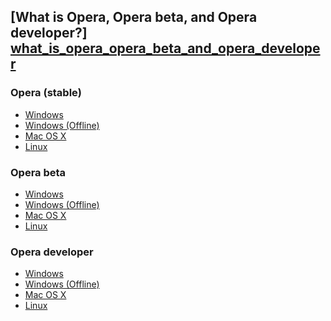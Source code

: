 ## [What is Opera, Opera beta, and Opera developer?] [what_is_opera_opera_beta_and_opera_developer] ##

### Opera (stable) ###

* [Windows][opera_stable_windows]
* [Windows (Offline)][opera_stable_windows_offline]
* [Mac OS X][opera_stable_osx]
* [Linux][opera_stable_linux]

### Opera beta ###

* [Windows][opera_beta_windows]
* [Windows (Offline)][opera_beta_windows_offline]
* [Mac OS X][opera_beta_osx]
* [Linux][opera_beta_linux]

### Opera developer ###
* [Windows][opera_developer_windows]
* [Windows (Offline)][opera_developer_windows_offline]
* [Mac OS X][opera_developer_osx]
* [Linux][opera_developer_linux]

[what_is_opera_opera_beta_and_opera_developer]: http://blogs.opera.com/desktop/streams/ "What is Opera, Opera beta, and Opera developer?"

[opera_stable_windows]: http://net.geo.opera.com/opera/stable "Opera Stable for Windows"
[opera_stable_windows_offline]: http://www.opera.com/download/get/?partner=www&opsys=Windows&product=Opera "Opera Stable for Windows (Offline)"
[opera_stable_osx]: http://www.opera.com/download/get/?partner=www&opsys=MacOS&product=Opera "Opera Stable for OS X"
[opera_stable_linux]: http://www.opera.com/download/get/?partner=www&opsys=Linux&product=Opera "Opera Stable for Linux"

[opera_beta_windows]: http://net.geo.opera.com/opera/next "Opera Beta for Windows"
[opera_beta_windows_offline]: http://www.opera.com/download/get/?partner=www&opsys=Windows&product=Opera%20Next "Opera Beta for Windows (Offline)"
[opera_beta_osx]: http://net.geo.opera.com/opera/beta/mac "Opera Beta for OS X"
[opera_beta_linux]: http://www.opera.com/download/get/?partner=www&opsys=Linux&product=Opera%20beta "Opera Beta for Linux"

[opera_developer_windows]: http://net.geo.opera.com/opera/developer "Opera Developer for Windows"
[opera_developer_windows_offline]: http://www.opera.com/download/get/?partner=www&opsys=Windows&product=Opera%20Developer "Opera Developer for Windows (Offline)"
[opera_developer_osx]: http://net.geo.opera.com/opera/developer/mac "Opera Developer for OS X"
[opera_developer_linux]: http://www.opera.com/download/get/?partner=www&opsys=Linux&product=Opera%20Developer "Opera Developer for Linux"